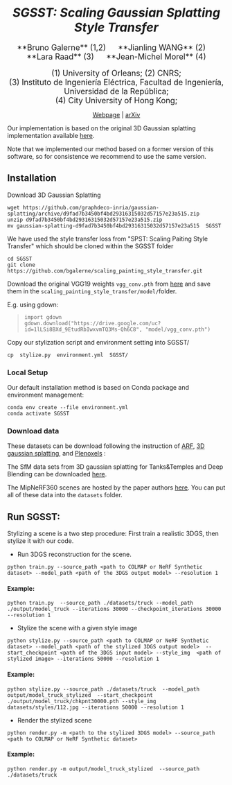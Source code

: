 <div align="center">

# *SGSST: Scaling Gaussian Splatting Style Transfer*
<font size="4">
 **Bruno Galerne** (1,2)  &emsp; **Jianling WANG** (2)  &emsp;  **Lara Raad** (3)  &emsp; **Jean-Michel Morel** (4)
</font>
<br><br>

<font size="4">
(1) University of Orleans;
(2) CNRS;
<br>
(3) Instituto de Ingeniería Eléctrica, Facultad de Ingeniería, Universidad de la República;
<br>
(4) City University of Hong Kong;
</font>

<a href="https://www.idpoisson.fr/galerne/sgsst_web/index_main_v4.html">Webpage</a> | <a href="https://arxiv.org/abs/">arXiv</a>
</div>

Our implementation is based on the original 3D Gaussian splatting implementation available [here](https://github.com/graphdeco-inria/gaussian-splatting).


Note that we implemented our method based on a former version of this software,
so for consistence we recommend to use the same version.

## Installation

Download 3D Gaussian Splatting
```shell
wget https://github.com/graphdeco-inria/gaussian-splatting/archive/d9fad7b3450bf4bd29316315032d57157e23a515.zip
unzip d9fad7b3450bf4bd29316315032d57157e23a515.zip
mv gaussian-splatting-d9fad7b3450bf4bd29316315032d57157e23a515  SGSST
```

We have used the style transfer loss from "SPST: Scaling Paiting Style Transfer" which should be cloned within the SGSST folder

```shell
cd SGSST
git clone https://github.com/bgalerne/scaling_painting_style_transfer.git
```
Download the original VGG19 weights ```vgg_conv.pth``` from [here](https://drive.google.com/uc?id=1lLSi8BXd_9EtudRbIwxvmTQ3Ms-Qh6C8&export=download)
and save them in the ```scaling_painting_style_transfer/model/```folder.

E.g. using gdown:
>```
>import gdown
>gdown.download("https://drive.google.com/uc?id=1lLSi8BXd_9EtudRbIwxvmTQ3Ms-Qh6C8", "model/vgg_conv.pth")
>```

Copy our stylization script and environment setting  into SGSST/
```shell
cp  stylize.py  environment.yml  SGSST/

```

### Local Setup

Our default installation method is based on Conda package and environment management:
```shell
conda env create --file environment.yml
conda activate SGSST
```

### Download data

These datasets can be download following the instruction of  [ARF](https://www.cs.cornell.edu/projects/arf), [3D gaussian splatting](https://github.com/graphdeco-inria/gaussian-splatting), and [Plenoxels](https://github.com/sxyu/svox2) :


The SfM data sets from 3D gaussian splatting for Tanks&Temples and Deep Blending can be downloaded [here](https://repo-sam.inria.fr/fungraph/3d-gaussian-splatting/datasets/input/tandt_db.zip).

The MipNeRF360 scenes are hosted by the paper authors [here](https://jonbarron.info/mipnerf360/). You can put all of these data into the ```datasets``` folder.


## Run SGSST:

Stylizing a scene is a two step procedure: First train a realistic 3DGS, then stylize it with our code.

- Run 3DGS reconstruction for the scene.

```shell
python train.py --source_path <path to COLMAP or NeRF Synthetic dataset> --model_path <path of the 3DGS output model> --resolution 1  
```

#### Example:
```shell
python train.py  --source_path ./datasets/truck --model_path  ./output/model_truck --iterations 30000 --checkpoint_iterations 30000 --resolution 1  
```

- Stylize the scene with a given style image

```shell
python stylize.py --source_path <path to COLMAP or NeRF Synthetic dataset> --model_path <path of the stylized 3DGS output model>  --start_checkpoint <path of the 3DGS input model> --style_img  <path of stylized image> --iterations 50000 --resolution 1  
```
#### Example:
```shell
python stylize.py --source_path ./datasets/truck  --model_path output/model_truck_stylized  --start_checkpoint ./output/model_truck/chkpnt30000.pth --style_img  datasets/styles/112.jpg --iterations 50000 --resolution 1  
```
- Render the stylized scene
```shell
python render.py -m <path to the stylized 3DGS model> --source_path  <path to COLMAP or NeRF Synthetic dataset>
```
#### Example:
```shell
python render.py -m output/model_truck_stylized  --source_path  ./datasets/truck
```
